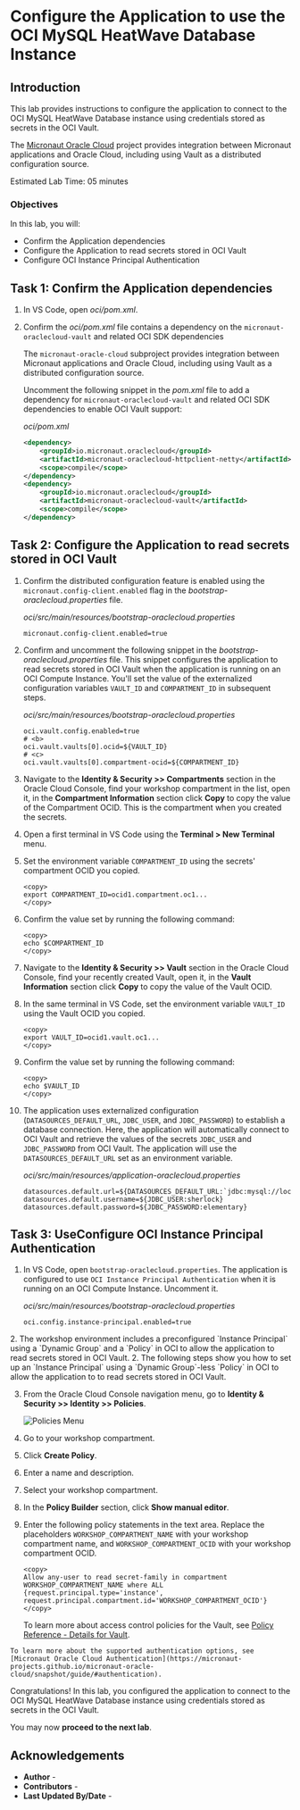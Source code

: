 # Configure the Application to use the OCI MySQL HeatWave Database Instance

## Introduction

This lab provides instructions to configure the application to connect to the OCI MySQL HeatWave Database instance using credentials stored as secrets in the OCI Vault.

The [Micronaut Oracle Cloud](https://micronaut-projects.github.io/micronaut-oracle-cloud/latest/guide/index.html) project provides integration between Micronaut applications and Oracle Cloud, including using Vault as a distributed configuration source.

Estimated Lab Time: 05 minutes

### Objectives

In this lab, you will:

* Confirm the Application dependencies
* Configure the Application to read secrets stored in OCI Vault
* Configure OCI Instance Principal Authentication

## Task 1: Confirm the Application dependencies

1. In VS Code, open _oci/pom.xml_.

2. Confirm the _oci/pom.xml_ file contains a dependency on the `micronaut-oraclecloud-vault` and related OCI SDK dependencies

	The `micronaut-oracle-cloud` subproject provides integration between Micronaut applications and Oracle Cloud, including using Vault as a distributed configuration source.

	Uncomment the following snippet in the _pom.xml_ file to add a dependency for `micronaut-oraclecloud-vault` and related OCI SDK dependencies to enable OCI Vault support:

    _oci/pom.xml_

    ``` xml
    <dependency>
        <groupId>io.micronaut.oraclecloud</groupId>
        <artifactId>micronaut-oraclecloud-httpclient-netty</artifactId>
        <scope>compile</scope>
    </dependency>
    <dependency>
        <groupId>io.micronaut.oraclecloud</groupId>
        <artifactId>micronaut-oraclecloud-vault</artifactId>
        <scope>compile</scope>
    </dependency>
    ```

## Task 2: Configure the Application to read secrets stored in OCI Vault

1. Confirm the distributed configuration feature is enabled using the `micronaut.config-client.enabled` flag in the _bootstrap-oraclecloud.properties_ file.

    _oci/src/main/resources/bootstrap-oraclecloud.properties_

    ```properties
    micronaut.config-client.enabled=true
    ```

2. Confirm and uncomment the following snippet in the _bootstrap-oraclecloud.properties_ file. This snippet configures the application to read secrets stored in OCI Vault when the application is running on an OCI Compute Instance. You'll set the value of the externalized configuration variables `VAULT_ID` and `COMPARTMENT_ID` in subsequent steps.

    _oci/src/main/resources/bootstrap-oraclecloud.properties_

    ```properties
	oci.vault.config.enabled=true
	# <b>
    oci.vault.vaults[0].ocid=${VAULT_ID}
    # <c>
    oci.vault.vaults[0].compartment-ocid=${COMPARTMENT_ID}
    ```

3. Navigate to the **Identity & Security >> Compartments** section in the Oracle Cloud Console, find your workshop compartment in the list, open it, in the **Compartment Information** section click **Copy** to copy the value of the Compartment OCID. This is the compartment when you created the secrets.

4. Open a first terminal in VS Code using the **Terminal > New Terminal** menu.

5. Set the environment variable `COMPARTMENT_ID` using the secrets' compartment OCID you copied.

	```
	<copy>
	export COMPARTMENT_ID=ocid1.compartment.oc1...
	</copy>
	```

6. Confirm the value set by running the following command:

	```
	<copy>
	echo $COMPARTMENT_ID
	</copy>
	```

8. Navigate to the **Identity & Security >> Vault** section in the Oracle Cloud Console, find your recently created Vault, open it, in the **Vault Information** section click **Copy** to copy the value of the Vault OCID.

9. In the same terminal in VS Code, set the environment variable `VAULT_ID` using the Vault OCID you copied.

	```
	<copy>
	export VAULT_ID=ocid1.vault.oc1...
	</copy>
	```

10. Confirm the value set by running the following command:

	```
	<copy>
	echo $VAULT_ID
	</copy>
	```

11. The application uses externalized configuration (`DATASOURCES_DEFAULT_URL`, `JDBC_USER`, and `JDBC_PASSWORD`) to establish a database connection. Here, the application will automatically connect to OCI Vault and retrieve the values of the secrets `JDBC_USER` and `JDBC_PASSWORD` from OCI Vault. The application will use the `DATASOURCES_DEFAULT_URL` set as an environment variable.

	_oci/src/main/resources/application-oraclecloud.properties_

	``` properties
	datasources.default.url=${DATASOURCES_DEFAULT_URL:`jdbc:mysql://localhost:3306/db`}
	datasources.default.username=${JDBC_USER:sherlock}
	datasources.default.password=${JDBC_PASSWORD:elementary}
	```

## Task 3: <if type="desktop">Use</if><if type="tenancy">Configure</if> OCI Instance Principal Authentication

1. In VS Code, open `bootstrap-oraclecloud.properties`. The application is configured to use `OCI Instance Principal Authentication` when it is running on an OCI Compute Instance. Uncomment it.

	_oci/src/main/resources/bootstrap-oraclecloud.properties_

	```properties
	oci.config.instance-principal.enabled=true
	```

<if type="desktop">
2. The workshop environment includes a preconfigured `Instance Principal` using a `Dynamic Group` and a `Policy` in OCI to allow the application to read secrets stored in OCI Vault.
</if>

<if type="tenancy">
2. The following steps show you how to set up an `Instance Principal` using a `Dynamic Group`-less `Policy` in OCI to allow the application to to read secrets stored in OCI Vault.

3. From the Oracle Cloud Console navigation menu, go to **Identity & Security >> Identity >> Policies**.

	![Policies Menu](https://oracle-livelabs.github.io/common/images/console/id-policies.png)

4. Go to your workshop compartment.

5. Click  **Create Policy**.

6. Enter a name and description.

7. Select your workshop compartment.

8. In the **Policy Builder** section, click **Show manual editor**.

9. Enter the following policy statements in the text area. Replace the placeholders `WORKSHOP_COMPARTMENT_NAME` with your workshop compartment name, and `WORKSHOP_COMPARTMENT_OCID` with your workshop compartment OCID.

	```text
	<copy>
	Allow any-user to read secret-family in compartment WORKSHOP_COMPARTMENT_NAME where ALL {request.principal.type='instance', request.principal.compartment.id='WORKSHOP_COMPARTMENT_OCID'}
	</copy>
	```
	To learn more about access control policies for the Vault, see [Policy Reference - Details for Vault](https://docs.oracle.com/en-us/iaas/Content/Identity/Reference/keypolicyreference.htm).

</if>

	To learn more about the supported authentication options, see [Micronaut Oracle Cloud Authentication](https://micronaut-projects.github.io/micronaut-oracle-cloud/snapshot/guide/#authentication).

Congratulations! In this lab, you configured the application to connect to the OCI MySQL HeatWave Database instance using credentials stored as secrets in the OCI Vault.

You may now **proceed to the next lab**.

## Acknowledgements

* **Author** - [](var:author)
* **Contributors** - [](var:contributors)
* **Last Updated By/Date** - [](var:last_updated)
